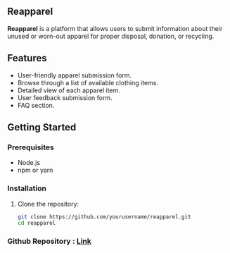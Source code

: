 ## Reapparel

**Reapparel** is a platform that allows users to submit information about their unused or worn-out apparel for proper disposal, donation, or recycling. 

## Features
- User-friendly apparel submission form.
- Browse through a list of available clothing items.
- Detailed view of each apparel item.
- User feedback submission form.
- FAQ section.

## Getting Started

### Prerequisites
- Node.js
- npm or yarn

### Installation
1. Clone the repository:
   ```bash
   git clone https://github.com/yourusername/reapparel.git
   cd reapparel

### Github Repository : [Link](https://github.com/UniquePratham/Reapparel)